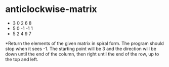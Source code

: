 # anticlockwise-matrix

* 3 0 2 6 8
* 5 0 -1 -1 1
* 5 2 4 9 7



*Return the elements of the given matrix in spiral form. The program should stop when it sees -1. The starting point will be 3 and the direction will be down until the end of the column, then right until the end of the row, up to the top and left.
